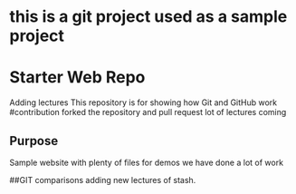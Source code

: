 # this is a git project used as a sample project

# Starter Web Repo
Adding lectures
This repository is for showing how Git and GitHub work
#contribution 
forked the repository and pull request
lot of lectures coming
## Purpose

Sample website with plenty of files for demos
we have done a lot of work

##GIT comparisons
adding new lectures of stash.